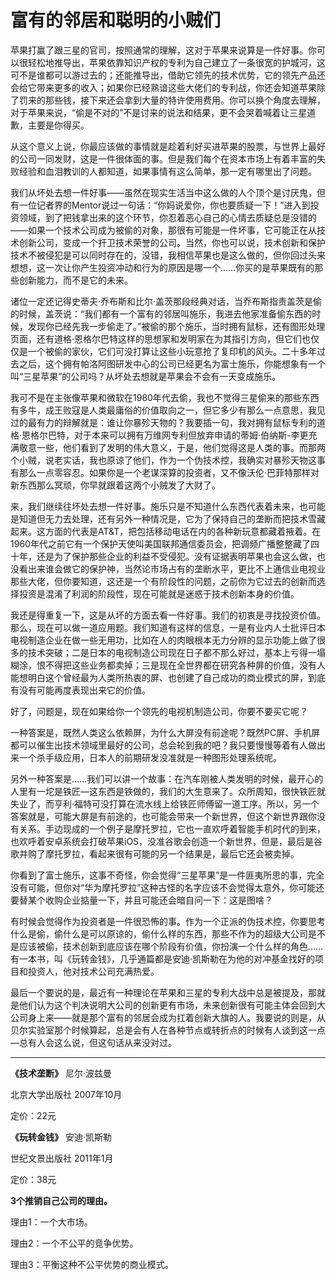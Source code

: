# 富有的邻居和聪明的小贼们 #

苹果打赢了跟三星的官司，按照通常的理解，这对于苹果来说算是一件好事。你可以很轻松地推导出，苹果依靠知识产权的专利为自己建立了一条很宽的护城河，这可不是谁都可以游过去的；还能推导出，借助它领先的技术优势，它的领先产品还会给它带来更多的收入；如果你已经熟谙这些大佬们的专利战，你还会知道苹果除了罚来的那些钱，接下来还会拿到大量的特许使用费用。你可以换个角度去理解，对于苹果来说，“偷是不对的”不是讨来的说法和结果，更不会哭着喊着让三星道歉，主要是你得买。

从这个意义上说，你最应该做的事情就是趁着利好买进苹果的股票，与世界上最好的公司一同发财，这是一件很体面的事。但是我们每个在资本市场上有着丰富的失败经验和血泪教训的人都知道，如果事情有这么简单，那一定有哪里出了问题。

我们从坏处去想一件好事——虽然在现实生活当中这么做的人个顶个是讨厌鬼，但有一位记者界的Mentor说过一句话：“你妈说爱你，你也要质疑一下！”进入到投资领域，到了把钱拿出来的这个环节，你忍着恶心自己的心情去质疑总是没错的——如果一个技术公司成为被偷的对象，那很有可能是一件坏事，它可能正在从技术创新公司，变成一个扞卫技术荣誉的公司。当然，你也可以说，技术创新和保护技术不被侵犯是可以同时存在的，没错，我相信苹果也是这么做的，但你回过头来想想，这一次让你产生投资冲动和行为的原因是哪一个……你买的是苹果既有的那些创新能力，而不是它的未来。

诸位一定还记得史蒂夫·乔布斯和比尔·盖茨那段经典对话，当乔布斯指责盖茨是偷的时候，盖茨说：“我们都有一个富有的邻居叫施乐，我进去他家准备偷东西的时候，发现你已经先我一步偷走了。”被偷的那个施乐，当时拥有鼠标，还有图形处理页面，还有道格·恩格尔巴特这样的思想家和发明家在为其指引方向，但它们也仅仅是一个被偷的家伙，它们可没打算让这些小玩意抢了复印机的风头。二十多年过去之后，这个拥有帕洛阿图研发中心的公司已经更名为富士施乐，你能想象有一个叫“三星苹果”的公司吗？从坏处去想就是苹果会不会有一天变成施乐。

我可不是在主张像苹果和微软在1980年代去偷，我也不觉得三星偷来的那些东西有多牛，成王败寇是人类最庸俗的价值取向之一，但它多少有那么一点意思，我见过的最有力的辩解就是：谁让你暴殄天物的？我要插一句，我对拥有鼠标专利的道格·恩格尔巴特，对于本来可以拥有万维网专利但放弃申请的蒂姆·伯纳斯-李更充满敬意一些，他们看到了发明的伟大意义，于是，他们觉得这是人类的事。而那两个小贼，说老实话，我也原谅了他们，作为一个伪技术控，我确实对暴殄天物这事有那么一点零容忍。如果你是一个老谋深算的投资者，又不像沃伦·巴菲特那样对新东西那么冥顽，你早就跟着这两个小贼发了大财了。

来，我们继续往坏处去想一件好事。施乐只是不知道什么东西代表着未来，也可能是知道但无力去处理，还有另外一种情况是，它为了保持自己的垄断而把技术雪藏起来。这方面的代表是AT&T，把包括移动电话在内的各种新玩意都藏着掖着。在1960年代之前它有一个保护天使叫美国联邦通信委员会，把调频广播整整藏了四十年，还是为了保护那些企业的利益不受侵犯。没有证据表明苹果也会这么做，也没看出来谁会做它的保护神，当然论市场占有的垄断水平，更比不上通信业电视业那些大佬，但你要知道，这还是一个有阶段性的问题，之前你为它过去的创新而选择投资是混淆了利润的阶段性，现在可能就是迷惑于技术创新本身的价值。

我还是得重复一下，这是从坏的方面去看一件好事。我们的初衷是寻找投资价值。那么，现在可以做一道应用题。我们知道有这样的信息，一是有业内人士批评日本电视制造企业在做一些无用功，比如在人的肉眼根本无力分辨的显示功能上做了很多的技术突破；二是日本的电视制造公司现在日子都不那么好过，基本上亏得一塌糊涂，恨不得把这些业务都卖掉；三是现在全世界都在研究各种屏的价值，没有人能想明白这个曾经最为人类所热衷的屏、也创建了自己成功的商业模式的屏，到底有没有可能再度表现出来它的价值。

好了，问题是，现在如果给你一个领先的电视机制造公司，你要不要买它呢？

一种答案是，既然人类这么依赖屏，为什么大屏没有前途呢？既然PC屏、手机屏都可以催生出技术领域里最好的公司，总会轮到我的吧？我只要慢慢等着有人做出来一个杀手级应用，日本人的前期研发没准就是一种图形处理系统呢。

另外一种答案是……我们可以讲一个故事：在汽车刚被人类发明的时候，最开心的人里有一坨是铁匠—这东西是铁做的，我们的大生意来了。众所周知，很快铁匠就失业了，而亨利·福特可没打算在流水线上给铁匠师傅留一道工序。所以，另一个答案就是，可能大屏是有前途的，也可能会带来一个新世界，但这个新世界跟你没有关系。手边现成的一个例子是摩托罗拉，它也一直欢呼着智能手机时代的到来，也欢呼着安卓系统会打破苹果iOS，没准谷歌会创造一个新世界，但是，最后是谷歌并购了摩托罗拉，看起来很有可能的另一个结果是，最后它还会被卖掉。

你看到了富士施乐，这事不奇怪，你会觉得“三星苹果”是一件匪夷所思的事，完全没有可能，但你对“华为摩托罗拉”这种古怪的名字应该不会觉得太意外，你可能还要替某个收购企业掂量一下，并且可能还会暗自问一下：这是图啥？

有时候会觉得作为投资者是一件很恐怖的事。作为一个正派的伪技术控，你要思考什么是偷，偷什么是可以原谅的，偷什么样的东西，那些不作为的超级大公司是不是应该被偷，技术创新到底应该在哪个阶段有价值，你扮演一个什么样的角色……有一本书，叫《玩转金钱》，几乎通篇都是安迪·凯斯勒在为他的对冲基金找好的项目和投资人，他对技术公司充满热爱。

最后一个要说的是，最近有一种理论在苹果和三星的专利大战中总是被提及，那就是他们认为这个判决说明大公司的创新更有市场，未来创新很有可能主体会回到大公司身上来——就是那个富有的邻居会成为扛着创新大旗的人。我要说的则是，从贝尔实验室那个时候算起，总是会有人在各种节点或转折点的时候有人谈到这一点—总有人会这么说，但这句话从来没对过。

---

**《技术垄断》** 尼尔·波兹曼

北京大学出版社  2007年10月

定价：22元

**《玩转金钱》** 安迪·凯斯勒

世纪文景出版社  2011年1月

定价：38元

**3个推销自己公司的理由。**

理由1：一个大市场。

理由2：一个不公平的竞争优势。

理由3：平衡这种不公平优势的商业模式。

